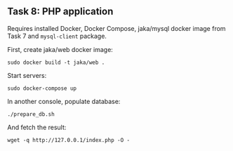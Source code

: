 ## Task 8: PHP application

Requires installed Docker, Docker Compose, jaka/mysql docker image from Task 7 and ```mysql-client``` package.

First, create jaka/web docker image:
```
sudo docker build -t jaka/web .
```
Start servers:
```
sudo docker-compose up
```
In another console, populate database:
```
./prepare_db.sh
```
And fetch the result:
```
wget -q http://127.0.0.1/index.php -O -
```
